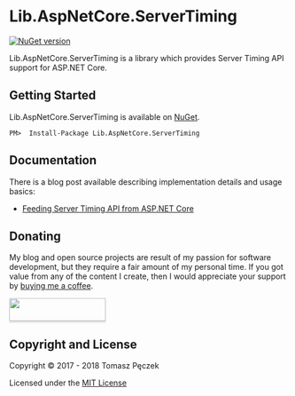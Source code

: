 # Lib.AspNetCore.ServerTiming
[![NuGet version](https://badge.fury.io/nu/Lib.AspNetCore.ServerTiming.svg)](http://badge.fury.io/nu/Lib.AspNetCore.ServerTiming)

Lib.AspNetCore.ServerTiming is a library which provides Server Timing API support for ASP.NET Core.

## Getting Started

Lib.AspNetCore.ServerTiming is available on [NuGet](https://www.nuget.org/packages/Lib.AspNetCore.ServerTiming/).

```
PM>  Install-Package Lib.AspNetCore.ServerTiming
```

## Documentation

There is a blog post available describing implementation details and usage basics:

- [Feeding Server Timing API from ASP.NET Core](https://www.tpeczek.com/2017/06/feeding-server-timing-api-from-aspnet.html)

## Donating

My blog and open source projects are result of my passion for software development, but they require a fair amount of my personal time. If you got value from any of the content I create, then I would appreciate your support by [buying me a coffee](https://www.buymeacoffee.com/tpeczek).

<a href="https://www.buymeacoffee.com/tpeczek"><img src="https://www.buymeacoffee.com/assets/img/custom_images/black_img.png" style="height: 41px !important;width: 174px !important;box-shadow: 0px 3px 2px 0px rgba(190, 190, 190, 0.5) !important;-webkit-box-shadow: 0px 3px 2px 0px rgba(190, 190, 190, 0.5) !important;"  target="_blank"></a>

## Copyright and License

Copyright © 2017 - 2018 Tomasz Pęczek

Licensed under the [MIT License](https://github.com/tpeczek/Lib.AspNetCore.ServerTiming/blob/master/LICENSE.md)

